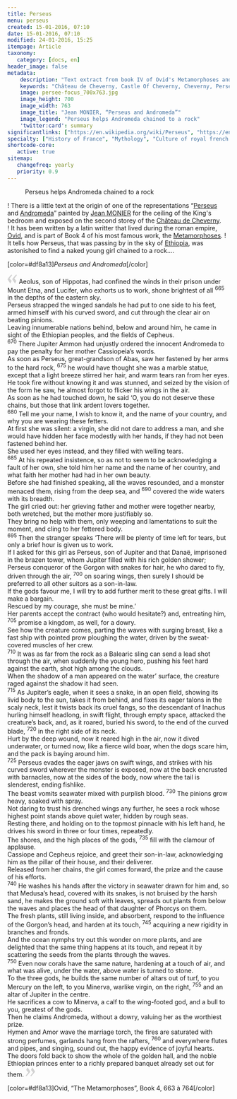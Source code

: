 ```yaml
---
title: Perseus 
menu: perseus
created: 15-01-2016, 07:10
date: 15-01-2016, 07:10
modified: 24-01-2016, 15:25
itempage: Article
taxonomy:
   category: [docs, en]
header_image: false
metadata:
    description: "Text extract from book IV of Ovid's Metamorphoses and that has inspired to painter Jean MONIER one of the pieces representing Perseus and Andromeda on the celling of the King's bedroom of the second storey of the Château de Cheverny"
    keywords: "Château de Cheverny, Castle Of Cheverny, Cheverny, Perseus and Andromeda, Andromeda, Perseus, Ovid, The Metamorphoses, Jean MONIER, Persée et Andromède"
    image: persee-focus_700x763.jpg
    image_height: 700
    image_width: 763
    image_title: "Jean MONIER, “Perseus and Andromeda”"
    image_legend: "Perseus helps Andromeda chained to a rock"
    'twitter:card': summary
significantlinks: ["https://en.wikipedia.org/wiki/Perseus", "https://en.wikipedia.org/wiki/Andromeda_(mythology)", "https://en.wikipedia.org/wiki/Jean_Monier", "https://en.wikipedia.org/wiki/Ch%C3%A2teau_de_Cheverny", "https://en.wikipedia.org/wiki/Ovid", "https://en.wikipedia.org/wiki/Metamorphoses", "https://en.wikipedia.org/wiki/Ethiopia"]
specialty: ["History of France", "Mythology", "Culture of royal french court", "Litterature of the Roman Empire", "Roman Imperial Litterature", "Château de Cheverny", "Castle Of Cheverny", "Cheverny", "Perseus and Andromeda", "Persée et Andromède", "Andromeda", "Perseus", "Jean MONIER", "Ovid", "The Metamorphoses", "Metamorphoses"]
shortcode-core:
   active: true
sitemap:
   changefreq: yearly
   priority: 0.9
---
```

<figure><picture>
<source
media="(min-width: 959px)"
sizes="(max-width: 767px) 98vw, (min-width: 959px) 50vw, 86vw"
srcset="
/user/sites/docs/pages/01.reference/03.chateaux-de-la-loire/03.cheverny/02.perseus/persee-280.webp 280w,
/user/sites/docs/pages/01.reference/03.chateaux-de-la-loire/03.cheverny/02.perseus/persee-380.webp 380w,
/user/sites/docs/pages/01.reference/03.chateaux-de-la-loire/03.cheverny/02.perseus/persee-480.webp 480w,
/user/sites/docs/pages/01.reference/03.chateaux-de-la-loire/03.cheverny/02.perseus/persee-640.webp 640w,
/user/sites/docs/pages/01.reference/03.chateaux-de-la-loire/03.cheverny/02.perseus/persee_700x869.webp 700w"
type="image/webp">
<source
media="(min-width: 959px)"
sizes="(max-width: 767px) 98vw, (min-width: 959px) 50vw, 86vw"
srcset="
/user/sites/docs/pages/01.reference/03.chateaux-de-la-loire/03.cheverny/02.perseus/persee-280.jpg 280w,
/user/sites/docs/pages/01.reference/03.chateaux-de-la-loire/03.cheverny/02.perseus/persee-380.jpg 380w,
/user/sites/docs/pages/01.reference/03.chateaux-de-la-loire/03.cheverny/02.perseus/persee-480.jpg 480w,
/user/sites/docs/pages/01.reference/03.chateaux-de-la-loire/03.cheverny/02.perseus/persee-640.jpg 640w,
/user/sites/docs/pages/01.reference/03.chateaux-de-la-loire/03.cheverny/02.perseus/persee_700x869.jpg 700w"
>
<source
sizes="(max-width: 767px) 98vw, (min-width: 959px) 50vw, 86vw"
srcset="
/user/sites/docs/pages/01.reference/03.chateaux-de-la-loire/03.cheverny/02.perseus/persee-focus-280.webp 280w,
/user/sites/docs/pages/01.reference/03.chateaux-de-la-loire/03.cheverny/02.perseus/persee-focus-380.webp 380w,
/user/sites/docs/pages/01.reference/03.chateaux-de-la-loire/03.cheverny/02.perseus/persee-focus-480.webp 480w,
/user/sites/docs/pages/01.reference/03.chateaux-de-la-loire/03.cheverny/02.perseus/persee-focus-640.webp 640w,
/user/sites/docs/pages/01.reference/03.chateaux-de-la-loire/03.cheverny/02.perseus/persee-focus_700x763.webp 700w"
>
<img　src="/user/sites/docs/pages/01.reference/03.chateaux-de-la-loire/03.cheverny/02.perseus/persee-focus_700x763.jpg" alt="Jean MONIER, “Perseus and Andromeda”"　title="Jean MONIER, “Perseus and Andromeda”" class="class-diane-img"
sizes="(max-width: 767px) 98vw, (min-width: 959px) 50vw, 86vw"
srcset="
/user/sites/docs/pages/01.reference/03.chateaux-de-la-loire/03.cheverny/02.perseus/persee-focus-280.jpg 280w,
/user/sites/docs/pages/01.reference/03.chateaux-de-la-loire/03.cheverny/02.perseus/persee-focus-380.jpg 380w,
/user/sites/docs/pages/01.reference/03.chateaux-de-la-loire/03.cheverny/02.perseus/persee-focus-480.jpg 480w,
/user/sites/docs/pages/01.reference/03.chateaux-de-la-loire/03.cheverny/02.perseus/persee-focus-640.jpg 640w,
/user/sites/docs/pages/01.reference/03.chateaux-de-la-loire/03.cheverny/02.perseus/persee-focus_700x763.jpg 700w"
>
</picture><figcaption>Perseus helps Andromeda chained to a rock</figcaption></figure>

! There is a little text at the origin of one of the representations “[Perseus][1] and [Andromeda][2]” painted by [Jean MONIER][3] for the ceiling of the King's bedroom and exposed on the second storey of the [Château de Cheverny][4].  
! It has been written by a latin writter that lived during the roman empire, [Ovid][5], and is part of Book 4 of his most famous work, the [Metamorphoses][6].
! It tells how Perseus, that was passing by in the sky of [Ethiopia][7], was astonished to find a naked young girl chained to a rock....  

[color=#df8a13]*Perseus and Andromeda*[/color]

<span><svg xmlns="http://www.w3.org/2000/svg" version="1" width="22px" height="22px" viewBox="0 0 78 78" fill="lightgrey" opacity="1"><path d="M76.5 9.0009L57.0898 32.605c-.88226 1.10283-.88226 1.54397-.88226 1.76454 0 1.10286 1.76455 3.30857 2.8674 4.632l13.0167 14.99877L61.50123 74.9545 50.4727 59.51456c-2.87047-3.97028-10.80793-15.88413-10.80793-19.19267 0-1.76458.6617-2.4263 6.6171-9.7051C60.8395 12.74754 63.04522 10.98297 70.98575 3.0455L76.5 9.00092zm-38.16172 0L18.9281 32.605c-.88228 1.10283-.88228 1.54397-.88228 1.76454 0 1.10286 1.76457 3.30857 2.86742 4.632L33.92688 54.0003 23.3395 74.9545 12.30793 59.51456C9.44053 55.54428 1.5 43.63043 1.5 40.3219c0-1.76458.6617-2.4263 6.6171-9.7051C22.67475 12.74754 24.88043 10.98297 32.82097 3.0455l5.51732 5.9554z"/></svg></span> 
Aeolus, son of Hippotas, had confined the winds in their prison under Mount Etna, and Lucifer, who exhorts us to work, shone brightest of all 
<sup>665</sup> 
in the depths of the eastern sky.  
Perseus strapped the winged sandals he had put to one side to his feet, armed himself with his curved sword, and cut through the clear air on beating pinions.  
Leaving innumerable nations behind, below and around him, he came in sight of the Ethiopian peoples, and the fields of Cepheus.  
<sup>670</sup> 
There Jupiter Ammon had unjustly ordered the innocent Andromeda to pay the penalty for her mother Cassiopeia’s words.  
As soon as Perseus, great-grandson of Abas, saw her fastened by her arms to the hard rock, 
<sup>675</sup> 
he would have thought she was a marble statue, except that a light breeze stirred her hair, and warm tears ran from her eyes.  
He took fire without knowing it and was stunned, and seized by the vision of the form he saw, he almost forgot to flicker his wings in the air.  
As soon as he had touched down, he said ‘O, you do not deserve these chains, but those that link ardent lovers together.  
<sup>680</sup> 
Tell me your name, I wish to know it, and the name of your country, and why you are wearing these fetters.  
At first she was silent: a virgin, she did not dare to address a man, and she would have hidden her face modestly with her hands, if they had not been fastened behind her.  
She used her eyes instead, and they filled with welling tears.  
<sup>685</sup> 
At his repeated insistence, so as not to seem to be acknowledging a fault of her own, she told him her name and the name of her country, and what faith her mother had had in her own beauty.  
Before she had finished speaking, all the waves resounded, and a monster menaced them, rising from the deep sea, and 
<sup>690</sup> 
covered the wide waters with its breadth.  
The girl cried out: her grieving father and mother were together nearby, both wretched, but the mother more justifiably so.  
They bring no help with them, only weeping and lamentations to suit the moment, and cling to her fettered body.  
<sup>695</sup> 
Then the stranger speaks ‘There will be plenty of time left for tears, but only a brief hour is given us to work.  
If I asked for this girl as Perseus, son of Jupiter and that Danaë, imprisoned in the brazen tower, whom Jupiter filled with his rich golden shower; Perseus conqueror of the Gorgon with snakes for hair, he who dared to fly, driven through the air, 
<sup>700</sup> 
on soaring wings, then surely I should be preferred to all other suitors as a son-in-law.  
If the gods favour me, I will try to add further merit to these great gifts. I will make a bargain.  
Rescued by my courage, she must be mine.’  
Her parents accept the contract (who would hesitate?) and, entreating him, 
<sup>705</sup> 
promise a kingdom, as well, for a dowry.  
See how the creature comes, parting the waves with surging breast, like a fast ship with pointed prow ploughing the water, driven by the sweat-covered muscles of her crew.  
<sup>710</sup> 
It was as far from the rock as a Balearic sling can send a lead shot through the air, when suddenly the young hero, pushing his feet hard against the earth, shot high among the clouds.  
When the shadow of a man appeared on the water’ surface, the creature raged against the shadow it had seen.  
<sup>715</sup> 
As Jupiter’s eagle, when it sees a snake, in an open field, showing its livid body to the sun, takes it from behind, and fixes its eager talons in the scaly neck, lest it twists back its cruel fangs, so the descendant of Inachus hurling himself headlong, in swift flight, through empty space, attacked the creature’s back, and, as it roared, buried his sword, to the end of the curved blade, 
<sup>720</sup> 
in the right side of its neck.  
Hurt by the deep wound, now it reared high in the air, now it dived underwater, or turned now, like a fierce wild boar, when the dogs scare him, and the pack is baying around him.  
<sup>725</sup> 
Perseus evades the eager jaws on swift wings, and strikes with his curved sword wherever the monster is exposed, now at the back encrusted with barnacles, now at the sides of the body, now where the tail is slenderest, ending fishlike.  
The beast vomits seawater mixed with purplish blood. <sup>730</sup> The pinions grow heavy, soaked with spray.  
Not daring to trust his drenched wings any further, he sees a rock whose highest point stands above quiet water, hidden by rough seas.  
Resting there, and holding on to the topmost pinnacle with his left hand, he drives his sword in three or four times, repeatedly.  
The shores, and the high places of the gods, <sup>735</sup> fill with the clamour of applause.  
Cassiope and Cepheus rejoice, and greet their son-in-law, acknowledging him as the pillar of their house, and their deliverer.  
Released from her chains, the girl comes forward, the prize and the cause of his efforts.  
<sup>740</sup> 
He washes his hands after the victory in seawater drawn for him and, so that Medusa’s head, covered with its snakes, is not bruised by the harsh sand, he makes the ground soft with leaves, spreads out plants from below the waves and places the head of that daughter of Phorcys on them.  
The fresh plants, still living inside, and absorbent, respond to the influence of the Gorgon’s head, and harden at its touch, <sup>745</sup> acquiring a new rigidity in branches and fronds.  
And the ocean nymphs try out this wonder on more plants, and are delighted that the same thing happens at its touch, and repeat it by scattering the seeds from the plants through the waves.  
<sup>750</sup> 
Even now corals have the same nature, hardening at a touch of air, and what was alive, under the water, above water is turned to stone.  
To the three gods, he builds the same number of altars out of turf, to you Mercury on the left, to you Minerva, warlike virgin, on the right, <sup>755</sup> and an altar of Jupiter in the centre.  
He sacrifices a cow to Minerva, a calf to the wing-footed god, and a bull to you, greatest of the gods.  
Then he claims Andromeda, without a dowry, valuing her as the worthiest prize.  
Hymen and Amor wave the marriage torch, the fires are saturated with strong perfumes, garlands hang from the rafters, <sup>760</sup> and everywhere flutes and pipes, and singing, sound out, the happy evidence of joyful hearts.  
The doors fold back to show the whole of the golden hall, and the noble Ethiopian princes enter to a richly prepared banquet already set out for them.
 <span><svg xmlns="http://www.w3.org/2000/svg" version="1" width="22px" height="22px" viewBox="0 0 78 78" fill="lightgrey" opacity="1"><path d="M1.5 68.9991L20.9102 45.395c.88226-1.10283.88226-1.54397.88226-1.76454 0-1.10286-1.76455-3.30857-2.8674-4.632L5.90836 23.9997 16.49877 3.0455 27.5273 18.48544c2.87047 3.97028 10.80793 15.88413 10.80793 19.19267 0 1.76458-.6617 2.4263-6.6171 9.7051C17.1605 65.25246 14.95478 67.01703 7.01425 74.9545L1.5 68.99908zm38.16172 0L59.0719 45.395c.88228-1.10283.88228-1.54397.88228-1.76454 0-1.10286-1.76457-3.30857-2.86742-4.632L44.07312 23.9997 54.6605 3.0455l11.03157 15.43992C68.55947 22.45572 76.5 34.36957 76.5 37.6781c0 1.76458-.6617 2.4263-6.6171 9.7051C55.32526 65.25246 53.11957 67.01703 45.17904 74.9545l-5.51732-5.9554z"/></svg></span>

[color=#df8a13]Ovid, “The Metamorphoses”, Book 4, 663 à 764[/color]  

[1]: https://en.wikipedia.org/wiki/Perseus "https://en.wikipedia.org/wiki/Perseus"
[2]: https://en.wikipedia.org/wiki/Andromeda_(mythology) "https://en.wikipedia.org/wiki/Andromeda"
[3]: https://en.wikipedia.org/wiki/Jean_Monier "https://en.wikipedia.org/wiki/Jean Monier"
[4]: https://en.wikipedia.org/wiki/Ch%C3%A2teau_de_Cheverny "https://en.wikipedia.org/wiki/Château de Cheverny"
[5]: https://en.wikipedia.org/wiki/Ovid "https://en.wikipedia.org/wiki/Ovid"
[6]: https://en.wikipedia.org/wiki/Metamorphoses "https://en.wikipedia.org/wiki/Metamorphoses"
[7]: https://en.wikipedia.org/wiki/Ethiopia "https://en.wikipedia.org/wiki/Ethiopia"